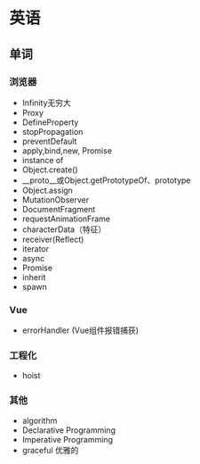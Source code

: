 # 英语

## 单词

### 浏览器

* Infinity无穷大
* Proxy
* DefineProperty
* stopPropagation
* preventDefault
* apply,bind,new, Promise
* instance of
* Object.create()
* __proto__或Object.getPrototypeOf、prototype
* Object.assign
* MutationObserver
* DocumentFragment
* requestAnimationFrame
* characterData（特征）
* receiver(Reflect)
* iterator
* async
* Promise
* inherit
* spawn

### Vue

* errorHandler (Vue组件报错捕获)

### 工程化

* hoist

### 其他

* algorithm
* Declarative Programming
* Imperative Programming
* graceful 优雅的